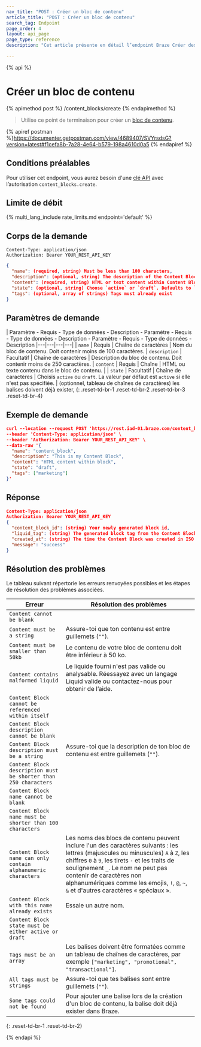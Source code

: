 ```yaml
---
nav_title: "POST : Créer un bloc de contenu"
article_title: "POST : Créer un bloc de contenu"
search_tag: Endpoint
page_order: 4
layout: api_page
page_type: reference
description: "Cet article présente en détail l’endpoint Braze Créer des blocs de contenu."

---
```

{% api %}
# Créer un bloc de contenu
{% apimethod post %}
/content_blocks/create
{% endapimethod %}

> Utilise ce point de terminaison pour créer un [bloc de contenu]({{site.baseurl}}/user_guide/engagement_tools/templates_and_media/content_blocks/).

{% apiref postman %}https://documenter.getpostman.com/view/4689407/SVYrsdsG?version=latest#f1cefa8b-7a28-4e64-b579-198a4610d0a5 {% endapiref %}

## Conditions préalables
Pour utiliser cet endpoint, vous aurez besoin d'une [clé API]({{site.baseurl}}/api/api_key/) avec l’autorisation `content_blocks.create`.

## Limite de débit

{% multi_lang_include rate_limits.md endpoint='default' %}

## Corps de la demande

```
Content-Type: application/json
Authorization: Bearer YOUR_REST_API_KEY
```

```json
{
  "name": (required, string) Must be less than 100 characters,
  "description": (optional, string) The description of the Content Block. Must be less than 250 character,
  "content": (required, string) HTML or text content within Content Block,
  "state": (optional, string) Choose `active` or `draft`. Defaults to `active` if not specified,
  "tags": (optional, array of strings) Tags must already exist
}
```

## Paramètres de demande

| Paramètre - Requis - Type de données - Description - Paramètre - Requis - Type de données - Description - Paramètre - Requis - Type de données - Description
|---|---|---|---|
| `name` | Requis | Chaîne de caractères | Nom du bloc de contenu. Doit contenir moins de 100 caractères.
| `description` | Facultatif | Chaîne de caractères | Description du bloc de contenu. Doit contenir moins de 250 caractères.
| `content` | Requis | Chaîne | HTML ou texte contenu dans le bloc de contenu. |
| `state` | Facultatif | Chaîne de caractères | Choisis `active` ou `draft`. La valeur par défaut est `active` si elle n'est pas spécifiée. |
(optionnel, tableau de chaînes de caractères) les balises doivent déjà exister,
{: .reset-td-br-1 .reset-td-br-2 .reset-td-br-3  .reset-td-br-4}

## Exemple de demande
```json
curl --location --request POST 'https://rest.iad-01.braze.com/content_blocks/create' \
--header 'Content-Type: application/json' \
--header 'Authorization: Bearer YOUR_REST_API_KEY' \
--data-raw '{
  "name": "content_block",
  "description": "This is my Content Block",
  "content": "HTML content within block",
  "state": "draft",
  "tags": ["marketing"]
}'
```

## Réponse

```json
Content-Type: application/json
Authorization: Bearer YOUR_REST_API_KEY
{
  "content_block_id": (string) Your newly generated block id,
  "liquid_tag": (string) The generated block tag from the Content Block name,
  "created_at": (string) The time the Content Block was created in ISO 8601,
  "message": "success"
}
```

## Résolution des problèmes

Le tableau suivant répertorie les erreurs renvoyées possibles et les étapes de résolution des problèmes associées.

| Erreur | Résolution des problèmes |
| --- | --- |
| `Content cannot be blank` | | |
| `Content must be a string` | Assure-toi que ton contenu est entre guillemets (`""`). |
| `Content must be smaller than 50kb` | Le contenu de votre bloc de contenu doit être inférieur à 50 ko. |
| `Content contains malformed liquid` | Le liquide fourni n'est pas valide ou analysable. Réessayez avec un langage Liquid valide ou contactez-nous pour obtenir de l’aide.
| `Content Block cannot be referenced within itself` | |
| `Content Block description cannot be blank` | |
| `Content Block description must be a string` | Assure-toi que la description de ton bloc de contenu est entre guillemets (`""`). |
| `Content Block description must be shorter than 250 characters` | |
| `Content Block name cannot be blank` | |
| `Content Block name must be shorter than 100 characters` | |
`Content Block name can only contain alphanumeric characters` | Les noms des blocs de contenu peuvent inclure l'un des caractères suivants : les lettres (majuscules ou minuscules) `A` à `Z`, les chiffres `0` à `9`, les tirets `-` et les traits de soulignement `_`. Le nom ne peut pas contenir de caractères non alphanumériques comme les emojis, `!`, `@`, `~`, `&` et d'autres caractères « spéciaux ». |
| `Content Block with this name already exists` | Essaie un autre nom. |
| `Content Block state must be either active or draft` | |
| `Tags must be an array` | Les balises doivent être formatées comme un tableau de chaînes de caractères, par exemple `["marketing", "promotional", "transactional"]`. | |
| `All tags must be strings` | Assure-toi que tes balises sont entre guillemets (`""`). |
`Some tags could not be found` | Pour ajouter une balise lors de la création d'un bloc de contenu, la balise doit déjà exister dans Braze. |
{: .reset-td-br-1 .reset-td-br-2}


{% endapi %}
